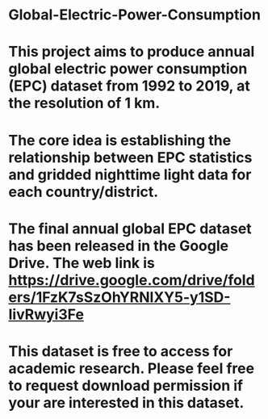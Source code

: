 # Global-Electric-Power-Consumption
# This project aims to produce annual global electric power consumption (EPC) dataset from 1992 to 2019, at the resolution of 1 km.
# The core idea is establishing the relationship between EPC statistics and gridded nighttime light data for each country/district.
# The final annual global EPC dataset has been released in the Google Drive. The web link is https://drive.google.com/drive/folders/1FzK7sSzOhYRNlXY5-y1SD-IivRwyi3Fe
# This dataset is free to access for academic research. Please feel free to request download permission if your are interested in this dataset.

